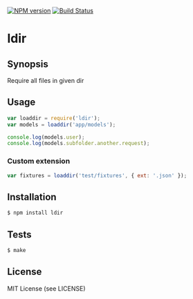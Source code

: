[![NPM version](https://badge.fury.io/js/ldir.png)](http://badge.fury.io/js/ldir)
[![Build Status](https://secure.travis-ci.org/vesln/ldir.png)](http://travis-ci.org/vesln/ldir)

# ldir

## Synopsis

Require all files in given dir

## Usage

```js
var loaddir = require('ldir');
var models = loaddir('app/models');

console.log(models.user);
console.log(models.subfolder.another.request);
```

### Custom extension

```js
var fixtures = loaddir('test/fixtures', { ext: '.json' });
```

## Installation

```bash
$ npm install ldir
```

## Tests

```bash
$ make
```

## License

MIT License (see LICENSE)
